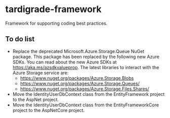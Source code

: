 # tardigrade-framework
Framework for supporting coding best practices.


## To do list

- Replace the deprecated Microsoft.Azure.Storage.Queue NuGet package. This package has been replaced by the following new Azure SDKs. You can read about the new Azure SDKs at https://aka.ms/azsdkvalueprop. The latest libraries to interact with the Azure Storage service are:
  - https://www.nuget.org/packages/Azure.Storage.Blobs
  - https://www.nuget.org/packages/Azure.Storage.Queues/
  - https://www.nuget.org/packages/Azure.Storage.Files.Shares/
- Move the IdentityUserDbContext class from the EntityFramework project to the AspNet project.
- Move the IdentityUserDbContext class from the EntityFrameworkCore project to the AspNetCore project.
